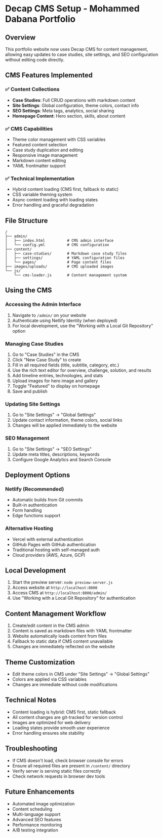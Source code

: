 # Decap CMS Setup - Mohammed Dabana Portfolio

## Overview
This portfolio website now uses Decap CMS for content management, allowing easy updates to case studies, site settings, and SEO configuration without editing code directly.

## CMS Features Implemented

### ✅ Content Collections
- **Case Studies**: Full CRUD operations with markdown content
- **Site Settings**: Global configuration, theme colors, contact info
- **SEO Settings**: Meta tags, analytics, social sharing
- **Homepage Content**: Hero section, skills, about content

### ✅ CMS Capabilities
- Theme color management with CSS variables
- Featured content selection
- Case study duplication and editing
- Responsive image management
- Markdown content editing
- YAML frontmatter support

### ✅ Technical Implementation
- Hybrid content loading (CMS first, fallback to static)
- CSS variable theming system
- Async content loading with loading states
- Error handling and graceful degradation

## File Structure
```
/
├── admin/
│   ├── index.html          # CMS admin interface
│   └── config.yml          # CMS configuration
├── content/
│   ├── case-studies/       # Markdown case study files
│   ├── settings/           # YAML configuration files
│   └── pages/              # Page content files
├── images/uploads/         # CMS uploaded images
└── js/
    └── cms-loader.js       # Content management system
```

## Using the CMS

### Accessing the Admin Interface
1. Navigate to `/admin/` on your website
2. Authenticate using Netlify Identity (when deployed)
3. For local development, use the "Working with a Local Git Repository" option

### Managing Case Studies
1. Go to "Case Studies" in the CMS
2. Click "New Case Study" to create
3. Fill in all required fields (title, subtitle, category, etc.)
4. Use the rich text editor for overview, challenge, solution, and results
5. Add timeline entries, technologies, and stats
6. Upload images for hero image and gallery
7. Toggle "Featured" to display on homepage
8. Save and publish

### Updating Site Settings
1. Go to "Site Settings" → "Global Settings"
2. Update contact information, theme colors, social links
3. Changes will be applied immediately to the website

### SEO Management
1. Go to "Site Settings" → "SEO Settings"
2. Update meta titles, descriptions, keywords
3. Configure Google Analytics and Search Console

## Deployment Options

### Netlify (Recommended)
- Automatic builds from Git commits
- Built-in authentication
- Form handling
- Edge functions support

### Alternative Hosting
- Vercel with external authentication
- GitHub Pages with GitHub authentication
- Traditional hosting with self-managed auth
- Cloud providers (AWS, Azure, GCP)

## Local Development
1. Start the preview server: `node preview-server.js`
2. Access website at `http://localhost:8000`
3. Access CMS at `http://localhost:8000/admin/`
4. Use "Working with a Local Git Repository" for authentication

## Content Management Workflow
1. Create/edit content in the CMS admin
2. Content is saved as markdown files with YAML frontmatter
3. Website automatically loads content from files
4. Fallback to static data if CMS content unavailable
5. Changes are immediately reflected on the website

## Theme Customization
- Edit theme colors in CMS under "Site Settings" → "Global Settings"
- Colors are applied via CSS variables
- Changes are immediate without code modifications

## Technical Notes
- Content loading is hybrid: CMS first, static fallback
- All content changes are git-tracked for version control
- Images are optimized for web delivery
- Loading states provide smooth user experience
- Error handling ensures site stability

## Troubleshooting
- If CMS doesn't load, check browser console for errors
- Ensure all required files are present in `/content/` directory
- Verify server is serving static files correctly
- Check network requests in browser dev tools

## Future Enhancements
- Automated image optimization
- Content scheduling
- Multi-language support
- Advanced SEO features
- Performance monitoring
- A/B testing integration